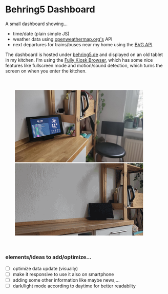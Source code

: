 # Behring5 Dashboard

A small dashboard showing...

- time/date (plain simple JS)
- weather data using [openweathermap.org's](https://openweathermap.org) API
- next departures for trains/buses near my home using the [BVG API](https://v5.bvg.transport.rest/)

The dashboard is hosted under [behring5.de](https://behring5.de/) and displayed on an old tablet in my kitchen. I'm using the [Fully Kiosk Browser](https://www.fully-kiosk.com/), which has some nice features like fullscreen mode and motion/sound detection, which turns the screen on when you enter the kitchen.
<br>  
 <br>  
 <img width="400" style="margin-left:30px" src="https://raw.githubusercontent.com/BehringBOB/behring5-Dashboard/master/assets/behring5dashboard.jpg" >
<img width="400" style="margin-left:30px" src="https://raw.githubusercontent.com/BehringBOB/behring5-Dashboard/master/assets/behring5dashboard.gif" >

<br>  
  
### elements/ideas to add/optimize...

- [ ] optimize data update (visually)
- [ ] make it responsive to use it also on smartphone
- [ ] adding some other information like maybe news,...
- [ ] dark/light mode according to daytime for better readabilty
